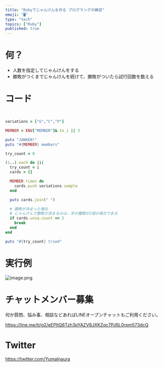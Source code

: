 ```yaml
---
title: "Rubyでじゃんけんを作る プログラングの練習"
emoji: "🖥"
type: "tech"
topics: ["Ruby"]
published: true
---
```


# 何？

- 人数を指定してじゃんけんをする
- 勝敗がつくまでじゃんけんを続けて、勝敗がついたら試行回数を数える

# コード

```ruby


variations = ["G","C","P"]

MEMBER = ENV["MEMBER"]&.to_i || 3

puts "JANKEN!"
puts "#{MEMBER} members"

try_count = 0

(1..).each do |i|
  try_count = i
  cards = []

  MEMBER.times do
    cards.push variations.sample
  end

  puts cards.join(" ")

  # 勝敗が決まった場合
  # じゃんけんで勝敗が決まるのは、手の種類が2個の場合である
  if cards.uniq.count == 2
    break
  end
end

puts "#{try_count} tried"
```

# 実行例

![image.png](https://qiita-image-store.s3.ap-northeast-1.amazonaws.com/0/89618/ec97d413-8e58-72e9-5369-5f0f31db144c.png)











<!-- Update From Qiita API -->

# チャットメンバー募集


何か質問、悩み事、相談などあればLINEオープンチャットもご利用ください。

https://line.me/ti/g2/eEPltQ6Tzh3pYAZV8JXKZqc7PJ6L0rpm573dcQ





# Twitter


https://twitter.com/YumaInaura


<!-- Update From Qiita API -->


